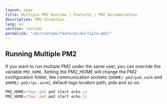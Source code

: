 ```yaml
---
layout: page
title: Multiple PM2 Runtime | Features | PM2 Documentation
description: PM2 Inception
lang: en
section: runtime
permalink: "/en/runtime/features/multiple-pm2/"
---
```


## Running Multiple PM2

If you want to run multiple PM2 under the same user, you can override the variable `PM2_HOME`. Setting the PM2_HOME will change the PM2 configuration folder, like communication sockets (`$HOME/.pm2/pub.sock` and `$HOME/.pm2/rpc.sock`), default logs location path, pids and so on.

```javascript
PM2_HOME=/tmp/.pm2 pm2 start echo.js
PM2_HOME=/tmp/.pm3 pm2 start echo.js
```
